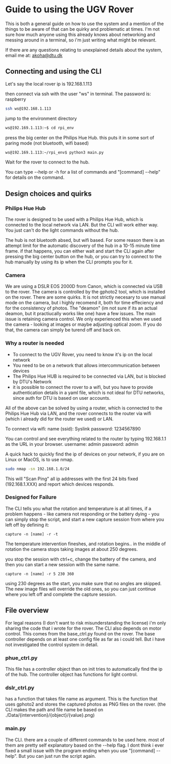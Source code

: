 # Guide to using the UGV Rover
This is both a general guide on how to use the system and a mention of the things to be aware of that can be quirky and problematic at times.
I'm not sure how much anyone using this already knows about networking and messing around in a terminal, so i'm just writing what might be relevant.

If there are any questions relating to unexplained details about the system, email me at: akoha@dtu.dk


## Connecting and using the CLI
Let's say the local rover ip is 192.168.1.113

then connect via ssh with the user "ws" in terminal. The password is: raspberry

```bash
ssh ws@192.168.1.113
```

jump to the environment directory

```bash
ws@192.169.1.113:~$ cd rpi_env
```

press the big center on the Philips Hue Hub. this puts it in some sort of paring mode (not bluetooth, wifi based)

```bash
ws@192.169.1.113:~/rpi_env$ python3 main.py
```

Wait for the rover to connect to the hub.

You can type --help or -h for a list of commands and "[command] --help" for details on the command.



## Design choices and quirks
### Philips Hue Hub
The rover is designed to be used with a Philips Hue Hub, which is connected to the local network via LAN. But the CLI will work either way. You just can't do the light commands without the hub.

The hub is not bluetooth absed, but wifi based. For some reason there is an attempt limit for the automatic discovery of the hub in a 10-15 minute time frame. if that happens, you can either wait and start the CLI again after pressing the big center button on the hub, or you can try to connect to the hub manually by using its ip when the CLI prompts you for it.

### Camera
We are using a DSLR EOS 2000D from Canon, which is connected via USB to the rover. The camera is controlled by the gphoto2 tool, which is installed on the rover. There are some quirks. It is not strictly necesary to use manual mode on the camera, but i highly recomend it, both for time effeciency and for the consistency of photos. The "deamon" (im not sure if its an actual deamon, but it practiucally works like one) have a few issues. The main issue is retaining camera control. We only experienced this when we used the camera - looking at images or maybe adjusting optical zoom. If you do that, the camera can simply be turend off and back on.

### Why a router is needed
- To connect to the UGV Rover, you need to know it's ip on the local network
- You need to be on a network that allows intercommunication between devices
- The Philips Hue HUB is required to be connected via LAN, but is blocked by DTU's Network
- it is possible to connect the rover to a wifi, but you have to provide authentication details in a yaml file, which is not ideal for DTU networks, since auth for DTU is based on user accounts.

All of the above can be solved by using a router, which is connected to the Philips Hue Hub via LAN, and the rover connects to the router via wifi (which i already did for the router we used) or LAN.

To connect via wifi:
name (ssid):    Syslink
password:       1234567890

You can control and see everything related to the router by typing 192.168.1.1 as the URL in your browser.
username:   admin
password:   admin

A quick hack to quickly find the ip of devices on your network, if you are on Linux or MacOS, is to use nmap.
```bash
sudo nmap -sn 192.168.1.0/24
```
This will "Scan Ping" all ip addresses with the first 24 bits fixed (192.168.1.XXX) and report which devices responds.



### Designed for Failure
The CLI tells you what the rotation and temperature is at all times, if a problem happens - like camera not responding or the battery dying - you can simply stop the script, and start a new capture session from where you left off by defining it:

```
capture -n [name] -r -t
```

The temperature intervention fineshes, and rotation begins.. in the middle of rotation the camera stops taking images at about 250 degrees.

you stop the session with ctrl+c, change the battery of the camera, and then you can start a new session with the same name.

```
capture -n [name] -r 5 230 360
```

using 230 degrees as the start, you make sure that no angles are skipped. The new image files will override the old ones, so you can just continue where you left off and complete the capture session.





## File overview
For legal reasons (I don't want to risk misunderstanding the license) i'm only sharing the code that i wrote for the rover. The CLI also depends on motor control. This comes from the base_ctrl.py found on the rover. The base controller depends on at least one config file as far as i could tell. But i have not investigated the control system in detail.

### phue_ctrl.py
This file has a controller object than on init tries to automatically find the ip of the hub. The controller object has functions for light control.

### dslr_ctrl.py
has a function that takes file name as argument. This is the function that uses gphoto2 and stores the captured photos as PNG files on the rover. (the CLI makes the path and file name be based on ./Data/{intervention}/{object}/{value}.png)

### main.py
The CLI. there are a couple of different commands to be used here. most of them are pretty self explanatory based on the --help flag. I dont think i ever fixed a small issue with the program ending when you use "[command] --help". But you can just run the script again.
